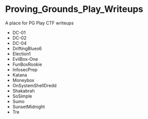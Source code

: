 # Proving_Grounds_Play_Writeups

A place for PG Play CTF writeups

- DC-01
- DC-02
- DC-04
- DriftingBlues6
- Election1
- EvilBox-One
- FunBoxRookie
- InfosecPrep
- Katana
- Moneybox
- OnSystemShellDredd
- Shakabrah
- SoSimple
- Sumo
- SunsetMidnight
- Tre
